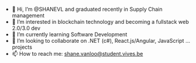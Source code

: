 - 👋 Hi, I’m @SHANEVL and graduated recently in Supply Chain management
- 👀 I’m interested in blockchain technology and becoming a fullstack web 2.0/3.0 dev
- 🌱 I’m currently learning Software Development
- 💞️ I’m looking to collaborate on .NET (c#), React.js/Angular, JavaScript ... projects
- 📫 How to reach me: shane.vanloo@student.vives.be

<!---
SHANEVL/SHANEVL is a ✨ special ✨ repository because its `README.md` (this file) appears on your GitHub profile.
You can click the Preview link to take a look at your changes.
--->

